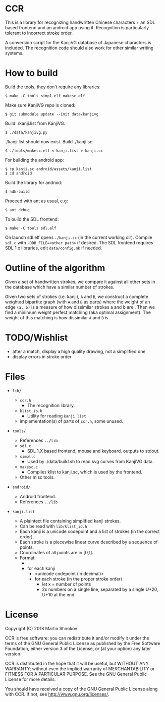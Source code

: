 CCR
===

This is a library for recognizing handwritten Chinese characters + an SDL based frontend
and an android app using it.
Recognition is particularly tolerant to incorrect stroke order.

A conversion script for the KanjiVG database of Japanese characters is included.
The recognition code should also work for other similar writing systems.

How to build
============

Build the tools, they don't require any libraries:
```
$ make -C tools simpl.elf makesc.elf
```
Make sure KanjiVG repo is cloned:
```
$ git submodule update --init data/kanjivg
```
Build ./kanji.list from KanjiVG.
```
$ ./data/kanjivg.py
```
./kanji.list should now exist.
Build ./kanji.sc:
```
$ ./tools/makesc.elf < kanji.list > kanji.sc
```

For building the android app:
```
$ cp kanji.sc android/assets/kanji.list
$ cd android
```
Build the library for android:
```
$ ndk-build
```
Proceed with ant as usual, e.g:
```
$ ant debug
```

To build the SDL frontend:
```
$ make -C tools sdl.elf
```
On launch sdl.elf opens `./kanji.sc` (in the current working dir).
Compile `sdl.c` with `-DDB_FILE=<other path>` if desired.
The SDL frontend requires SDL 1.x libraries, edit `data/config.mk` if needed.

Outline of the algorithm
========================

Given a set of handwritten strokes, we compare it against all other sets in the database
which have a similar number of strokes.

Given two sets of strokes (i.e. kanji), `A` and `B`, we construct a complete weighted
bipartite graph (with `A` and `B` as parts) where the weight of an edge `(a, b)` is a
measure of how dissimilar strokes a and b are . Then we find a minimum weight
perfect matching (aka optimal assignment). The weight of this matching is how dissimilar
`A` and `B` is.

TODO/Wishlist
=============

- after a match, display a high quality drawing, not a simplified one
- display errors in stroke order

Files
=====

- `lib/`
	- `ccr.h`
		- The recognition library.
	- `klist_io.h`
		- Utility for reading `kanji.list`
	- implementation(s) of parts of `ccr.h`, some unused.
- `tools/`
	- References `../lib`
	- `sdl.c`
		- SDL 1.X based frontend, mouse and keyboard, outputs to stdout.
	- `simpl.c`
		- Used by ./data/build.sh to read svg curves from KanjiVG data.
	- `makesc.c`
		- Compiles klist to kanji.sc, which is used by the frontend.
	- Other misc tools.
- `android/`
	- Android frontend.
	- References `../lib`

- `kanji.list`
	- A plaintext file containing simplified kanji strokes.
	- Can be read with `lib/klist_io.h`
	- Each kanji is a unicode codepoint and a list of strokes (in the correct order).
	- Each stroke is a piecewise linear curve described by a sequence of points.
	- Coordinates of all points are in [0,1].
	- Format:
		- <nkanji> <total strokes> <total points>
		- for each kanji
			- <unicode codepoint (in decimal)> <nstrokes>
			- for each stroke (in the proper stroke order)
				- let x = number of points
				- 2x numbers on a single line, separated by a single U+20, U+10 at the end

License
=======

Copyright (C) 2018 Martin Shirokov

CCR is free software: you can redistribute it and/or modify
it under the terms of the GNU General Public License as published by
the Free Software Foundation, either version 3 of the License, or
(at your option) any later version.

CCR is distributed in the hope that it will be useful,
but WITHOUT ANY WARRANTY; without even the implied warranty of
MERCHANTABILITY or FITNESS FOR A PARTICULAR PURPOSE.  See the
GNU General Public License for more details.

You should have received a copy of the GNU General Public License
along with CCR.  If not, see <http://www.gnu.org/licenses/>.

